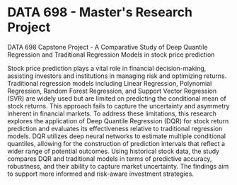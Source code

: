 # DATA 698 - Master's Research Project

DATA 698 Capstone Project - A Comparative Study of Deep Quantile Regression and Traditional Regression Models in stock price prediction

Stock price prediction plays a vital role in financial decision-making, assisting investors and institutions in managing risk and optimizing returns. Traditional regression models including Linear Regression, Polynomial Regression, Random Forest Regression, and Support Vector Regression (SVR) are widely used but are limited on predicting the conditional mean of stock returns. This approach fails to capture the uncertainty and asymmetry inherent in financial markets. To address these limitations, this research explores the application of Deep Quantile Regression (DQR) for stock return prediction and evaluates its effectiveness relative to traditional regression models. DQR utilizes deep neural networks to estimate multiple conditional quantiles, allowing for the construction of prediction intervals that reflect a wider range of potential outcomes. Using historical stock data, the study compares DQR and traditional models in terms of predictive accuracy, robustness, and their ability to capture market uncertainty. The findings aim to support more informed and risk-aware investment strategies.
